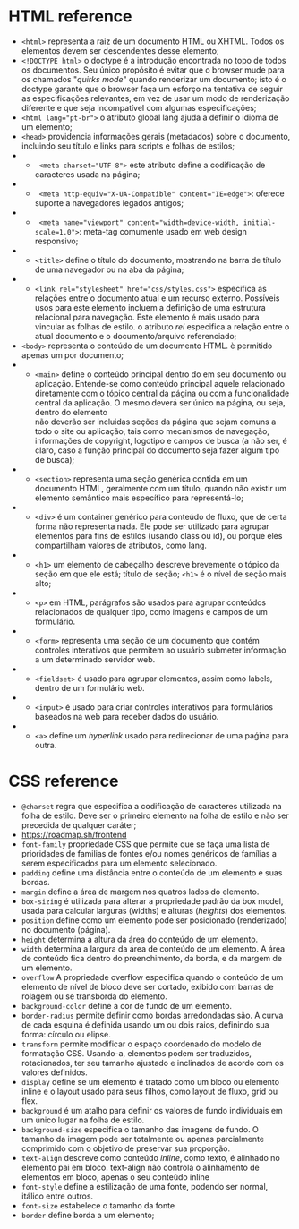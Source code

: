 # HTML reference

-  `<html>` representa a raiz de um documento HTML ou XHTML. Todos os elementos devem ser descendentes desse elemento;
-  `<!DOCTYPE html>` o doctype é a introdução encontrada no topo de todos os documentos. Seu único propósito é evitar que o browser mude para os chamados "_quirks_ _mode_" quando renderizar um documento; isto é o doctype garante que o browser faça um esforço na tentativa de seguir as especificações relevantes, em vez de usar um modo de renderização diferente e que seja incompatível com algumas especificações;
-  `<html lang="pt-br">` o atributo global lang ajuda a definir o idioma de um elemento;
- `<head>` providencia informações gerais (metadados) sobre o documento, incluindo seu título e links para scripts e folhas de estilos;
- - ` <meta charset="UTF-8">` este atributo define a codificação de caracteres usada na página;
- - ` <meta http-equiv="X-UA-Compatible" content="IE=edge">`: oferece suporte a navegadores legados antigos;
- - ` <meta name="viewport" content="width=device-width, initial-scale=1.0">`: meta-tag comumente usado em web design responsivo;
- - `<title>` define o título do documento, mostrando na barra de título de uma navegador ou na aba da página;
- - `<link rel="stylesheet" href="css/styles.css">` especifica as relações entre o documento atual e um recurso externo. Possíveis usos para este elemento incluem a definição de uma estrutura relacional para navegação. Este elemento é mais usado para vincular as folhas de estilo. o atributo _rel_ especifica a relação entre o atual documento e o documento/arquivo referenciado;
- `<body>` representa o conteúdo de um documento HTML. è permitido apenas um <body> por documento;
- - `<main>` define o conteúdo principal dentro do <body> em seu documento ou aplicação. Entende-se como conteúdo principal aquele relacionado diretamente com o tópico central da página ou com a funcionalidade central da aplicação. O mesmo deverá ser único na página, ou seja, dentro do elemento <main> não deverão ser incluidas seções da página que sejam comuns a todo o site ou aplicação, tais como mecanismos de navegação, informações de copyright, logotipo e campos de busca (a não ser, é claro, caso a função principal do documento seja fazer algum tipo de busca);
- - `<section>` representa uma seção genérica contida em um documento HTML, geralmente com um título, quando não existir um elemento semântico mais específico para representá-lo;
- - `<div>` é um container genérico para conteúdo de fluxo, que de certa forma não representa nada. Ele pode ser utilizado para agrupar elementos para fins de estilos (usando class ou id), ou porque eles compartilham valores de atributos, como lang. 
- - `<h1>` um elemento de cabeçalho descreve brevemente o tópico da seção em que ele está; título de seção; `<h1>` é o nível de seção mais alto;
- - `<p>` em HTML, parágrafos são usados para agrupar conteúdos relacionados de qualquer tipo, como imagens e campos de um formulário.
- - `<form>` representa uma seção de um documento que contém controles interativos que permitem ao usuário submeter informação a um determinado servidor web.
- - `<fieldset>` é usado para agrupar elementos, assim como labels, dentro de um formulário web.
- - `<input>` é usado para criar controles interativos para formulários baseados na web para receber dados do usuário.
- - `<a>` define um _hyperlink_ usado para redirecionar de uma paǵina para outra.
  
# CSS reference
- `@charset` regra que especifica a codificação de caracteres utilizada na folha de estilo. Deve ser o primeiro elemento na folha de estilo e não ser precedida de qualquer caráter;
- https://roadmap.sh/frontend
- `font-family` propriedade CSS que permite que se faça uma lista de prioridades de familias de fontes e/ou nomes genéricos de famílias a serem especificados para um elemento selecionado.
- `padding` define uma distância entre o conteúdo de um elemento e suas bordas.
- `margin` define a área de margem nos quatros lados do elemento.
- `box-sizing` é utilizada para alterar a propriedade padrão da box model, usada para calcular larguras (widths) e alturas (_heights_) dos elementos.
- `position` define como um elemento pode ser posicionado (renderizado) no documento (página).
- `height` determina a altura da área do conteúdo de um elemento.
- `width` determina a largura da área de conteúdo de um elemento. A área de conteúdo fica dentro do preenchimento, da borda, e da margem de um elemento.
- `overflow` A propriedade overflow especifica quando o conteúdo de um elemento de nível de bloco deve ser cortado, exibido com barras de rolagem ou se transborda do elemento.
- `background-color` define a cor de fundo de um elemento.
- `border-radius` permite definir como bordas arredondadas são. A curva de cada esquina é definida usando um ou dois raios, definindo sua forma: círculo ou elipse.
- `transform` permite modificar o espaço coordenado do modelo de formatação CSS. Usando-a, elementos podem ser traduzidos, rotacionados, ter seu tamanho ajustado e inclinados de acordo com os valores definidos.
- `display` define se um elemento é tratado como um bloco ou elemento inline e o layout usado para seus filhos, como layout de fluxo, grid ou flex.
- `background`  é um atalho para definir os valores de fundo individuais em um único lugar na folha de estilo.
- `background-size` especifica o tamanho das imagens de fundo. O tamanho da imagem pode ser totalmente ou apenas parcialmente comprimido com o objetivo de preservar sua proporção.
- `text-align` descreve como conteúdo _inline_, como texto, é alinhado no elemento pai em bloco. text-align não controla o alinhamento de elementos em bloco, apenas o seu conteúdo inline
- `font-style` define a estilização de uma fonte, podendo ser normal, itálico entre outros.
- `font-size` estabelece o tamanho da fonte
- `border` define borda a um elemento;

